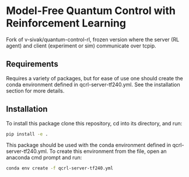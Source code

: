 # Model-Free Quantum Control with Reinforcement Learning
Fork of v-sivak/quantum-control-rl, frozen version where the server (RL agent) and client (experiment or sim) communicate over tcpip.

## Requirements
Requires a variety of packages, but for ease of use one should create the conda environment defined in qcrl-server-tf240.yml.  See the installation section for more details.

## Installation
To install this package clone this repository, cd into its directory, and run:
```sh
pip install -e .
```
This package should be used with the conda environment defined in qcrl-server-tf240.yml.  To create this environment from the file, open an anaconda cmd prompt and run:
```sh
conda env create -f qcrl-server-tf240.yml
```

